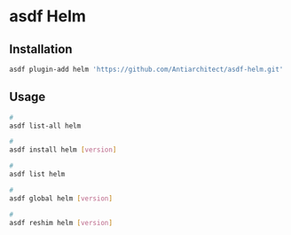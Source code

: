 # asdf Helm

## Installation

```sh
asdf plugin-add helm 'https://github.com/Antiarchitect/asdf-helm.git'
```

## Usage

```sh
#
asdf list-all helm

#
asdf install helm [version]

#
asdf list helm

#
asdf global helm [version]

#
asdf reshim helm [version]
```
